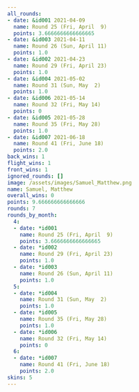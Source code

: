 ```yaml
---
all_rounds:
- date: &id001 2021-04-09
  name: Round 25 (Fri, April  9)
  points: 3.6666666666666665
- date: &id003 2021-04-11
  name: Round 26 (Sun, April 11)
  points: 1.0
- date: &id002 2021-04-23
  name: Round 29 (Fri, April 23)
  points: 1.0
- date: &id004 2021-05-02
  name: Round 31 (Sun, May  2)
  points: 1.0
- date: &id006 2021-05-14
  name: Round 32 (Fri, May 14)
  points: 0
- date: &id005 2021-05-28
  name: Round 35 (Fri, May 28)
  points: 1.0
- date: &id007 2021-06-18
  name: Round 41 (Fri, June 18)
  points: 2.0
back_wins: 1
flight_wins: 1
front_wins: 1
ignored_rounds: []
image: /assets/images/Samuel_Matthew.png
name: Samuel, Matthew
overall_wins: 0
points: 9.666666666666666
rounds: 7
rounds_by_month:
  4:
  - date: *id001
    name: Round 25 (Fri, April  9)
    points: 3.6666666666666665
  - date: *id002
    name: Round 29 (Fri, April 23)
    points: 1.0
  - date: *id003
    name: Round 26 (Sun, April 11)
    points: 1.0
  5:
  - date: *id004
    name: Round 31 (Sun, May  2)
    points: 1.0
  - date: *id005
    name: Round 35 (Fri, May 28)
    points: 1.0
  - date: *id006
    name: Round 32 (Fri, May 14)
    points: 0
  6:
  - date: *id007
    name: Round 41 (Fri, June 18)
    points: 2.0
skins: 5
---
```

